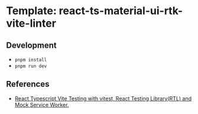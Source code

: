 # Template: react-ts-material-ui-rtk-vite-linter

## Development

- `pnpm install`
- `pnpm run dev`

## References

- [React Typescript Vite Testing with vitest, React Testing Library(RTL) and Mock Service Worker.](https://medium.com/@kimtai.developer/react-typescript-vite-testing-with-vitest-react-testing-library-rtl-and-mock-service-worker-6f5790eedf84)
